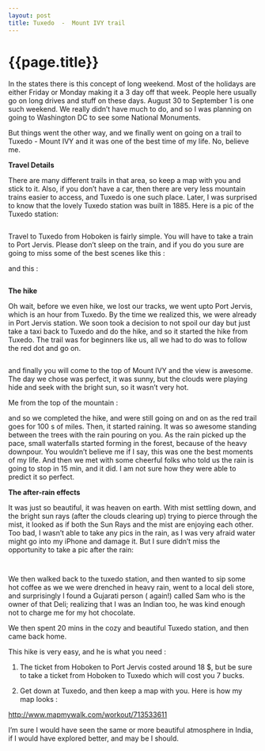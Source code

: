 ```yaml
---
layout: post
title: Tuxedo  -  Mount IVY trail
--- 
```




 {{page.title}}
======================================================




<p>In the states there is this concept of long weekend. Most of the holidays are either Friday or Monday making it a 3 day off that week. People here usually go on long drives and stuff on these days. August 30 to September 1 is one such weekend. We really didn&#8217;t have much to do, and so I was planning on going to Washington DC to see some National Monuments.</p>

<p>But things went the other way, and we finally went on going on a trail to Tuxedo - Mount IVY and it was one of the best time of my life. No, believe me.</p>

<p><strong>Travel Details</strong></p>

<p>There are many different trails in that area, so keep a map with you and stick to it. Also, if you don&#8217;t have a car, then there are very less mountain trains easier to access, and Tuxedo is one such place. Later, I was surprised to know that the lovely Tuxedo station was built in 1885. Here is a pic of the Tuxedo station:</p>

<p><img src="https://31.media.tumblr.com/d46e692338b16ef92e626da880b8cf8e/tumblr_inline_nbikkmbSkn1r7tery.jpg" alt=""/></p>

<p>Travel to Tuxedo from Hoboken is fairly simple. You will have to take a train to Port Jervis. Please don&#8217;t sleep on the train, and if you do you sure are going to miss some of the best scenes like this&#160;: <img src="https://31.media.tumblr.com/eb37c1bd72ac1372dcb397689ce8ccc0/tumblr_inline_nbijgcS7gC1r7tery.jpg" alt=""/></p>

<p>and this&#160;:</p>

<p><img src="https://31.media.tumblr.com/639b87eb99b882369ce035f4897871dd/tumblr_inline_nbijihEhJg1r7tery.jpg" alt=""/></p>

<p><strong>The hike</strong></p>

<p>Oh wait, before we even hike, we lost our tracks, we went upto Port Jervis, which is an hour from Tuxedo. By the time we realized this, we were already in Port Jervis station. We soon took a decision to not spoil our day but just take a taxi back to Tuxedo and do the hike, and so it started the hike from Tuxedo. The trail was for beginners like us, all we had to do was to follow the red dot and go on.</p>

<p><img src="https://31.media.tumblr.com/5449b1401016c0d1b73b3fc9cc696768/tumblr_inline_nbijm6G9tG1r7tery.jpg" alt=""/></p>

<p>and finally you will come to the top of Mount IVY and the view is awesome. The day we chose was perfect, it was sunny, but the clouds were playing hide and seek with the bright sun, so it wasn&#8217;t very hot.</p>

<p>Me from the top of the mountain&#160;:
<img src="https://31.media.tumblr.com/c1d523c7bb244586c06b4072cc07acc1/tumblr_inline_nbijp5Krj81r7tery.jpg" alt=""/></p>

<p>and so we completed the hike, and were still going on and on as the red trail goes for 100&#160;s of miles. Then, it started raining. It was so awesome standing between the trees with the rain pouring on you. As the rain picked up the pace, small waterfalls started forming in the forest, because of the heavy downpour. You wouldn&#8217;t believe me if I say, this was one the best moments of my life. And then we met with some cheerful folks who told us the rain is going to stop in 15 min, and it did. I am not sure how they were able to predict it so perfect.</p>

<p><strong>The after-rain effects</strong></p>

<p>It was just so beautiful, it was heaven on earth. With mist settling down, and the bright sun rays (after the clouds clearing up) trying to pierce through the mist, it looked as if both the Sun Rays and the mist are enjoying each other.  Too bad, I wasn&#8217;t able to take any pics in the rain, as I was very afraid water might go into my iPhone and damage it.  But I sure didn&#8217;t miss the opportunity to take a pic after the rain:</p>

<p><img src="https://31.media.tumblr.com/4b44293b0654b956f2e9d74497ad9192/tumblr_inline_nbijzzlFbw1r7tery.jpg" alt=""/></p>

<p><img src="https://31.media.tumblr.com/18b1c3b69b4e51837db90a6c6e5c6039/tumblr_inline_nbik2eW17p1r7tery.jpg" alt=""/></p>

<p>We then walked back to the tuxedo station, and then wanted to sip some hot coffee as we we were drenched in heavy rain, went to a local deli store, and surprisingly I found a Gujarati person ( again!) called Sam who is the owner of that Deli; realizing that I was an Indian  too, he was kind enough not to charge me for my hot chocolate.</p>

<p>We then spent 20 mins in the cozy and beautiful Tuxedo station, and then came back home.</p>

<p>This hike is very easy, and he is what you need&#160;:</p>

<ol><li><p>The ticket from Hoboken to Port Jervis costed around 18 $, but be sure to take a ticket from Hoboken to Tuxedo which will cost you 7 bucks.</p></li>
<li><p>Get down at Tuxedo, and then keep a map with you. Here is how my map looks&#160;:</p></li>
</ol><p><a href="http://www.mapmywalk.com/workout/713533611">http://www.mapmywalk.com/workout/713533611</a></p>

<p>I&#8217;m sure I would have seen the same or more beautiful atmosphere in India, if I would have explored better, and may be I should.</p>